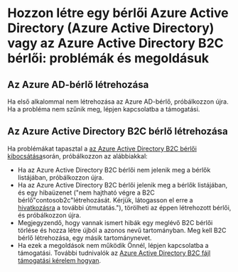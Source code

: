 <properties
    pageTitle="Azure Active Directory: Bérlői támogatási témakör létrehozása |} Microsoft Azure"
    description="Hozzon létre egy Azure Active Directory-ös bérlői webhelyet, vagy az Azure Active Directory B2C bérlői: problémák és megoldásuk"
    services="active-directory-b2c"
    documentationCenter=""
    authors="swkrish"
    manager="msmbaldwin"
    editor="bryanla"/>

<tags
    ms.service="active-directory-b2c"
    ms.workload="identity"
    ms.tgt_pltfrm="na"
    ms.devlang="na"
    ms.topic="article"
    ms.date="08/30/2016"
    ms.author="swkrish"/>

# <a name="creating-an-azure-active-directory-azure-ad-tenant-or-azure-ad-b2c-tenant-issues-and-resolutions"></a>Hozzon létre egy bérlői Azure Active Directory (Azure Active Directory) vagy az Azure Active Directory B2C bérlői: problémák és megoldásuk

## <a name="creating-an-azure-ad-tenant"></a>Az Azure AD-bérlő létrehozása

Ha első alkalommal nem létrehozása az Azure AD-bérlő, próbálkozzon újra. Ha a probléma nem szűnik meg, lépjen kapcsolatba a támogatási.

## <a name="creating-an-azure-ad-b2c-tenant"></a>Az Azure Active Directory B2C bérlő létrehozása

Ha problémákat tapasztal a [az Azure Active Directory B2C bérlői kibocsátása](active-directory-b2c-get-started.md)során, próbálkozzon az alábbiakkal:
 
- Ha az Azure Active Directory B2C bérlői nem jelenik meg a bérlők listájában, próbálkozzon újra.
- Ha az Azure Active Directory B2C bérlői jelenik meg a bérlők listájában, és egy hibaüzenet ("nem hajtható végre a B2C bérlő"contosob2c"létrehozását. Kérjük, látogasson el erre a [hivatkozásra](http://go.microsoft.com/fwlink/?LinkID=624192&clcid=0x409) a további útmutatás."), törölheti az éppen létrehozott bérlői, és próbálkozzon újra.
- Megjegyzendő, hogy vannak ismert hibák egy meglévő B2C bérlői törlése és hozza létre újból a azonos nevű tartományban. Meg kell B2C bérlő létrehozása, egy másik tartománynevet.
- Ha ezek a megoldások nem működik Önnél, lépjen kapcsolatba a támogatási. További tudnivalók az [Azure Active Directory B2C fájl támogatási kérelem hogyan](active-directory-b2c-support.md).
